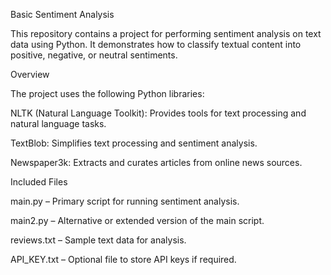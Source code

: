 Basic Sentiment Analysis

This repository contains a project for performing sentiment analysis on text data using Python. It demonstrates how to classify textual content into positive, negative, or neutral sentiments.

Overview

The project uses the following Python libraries:

NLTK (Natural Language Toolkit): Provides tools for text processing and natural language tasks.

TextBlob: Simplifies text processing and sentiment analysis.

Newspaper3k: Extracts and curates articles from online news sources.

Included Files

main.py – Primary script for running sentiment analysis.

main2.py – Alternative or extended version of the main script.

reviews.txt – Sample text data for analysis.

API_KEY.txt – Optional file to store API keys if required.
